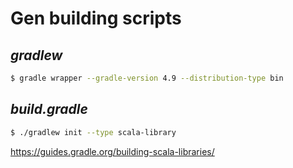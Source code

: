 
# Gen building scripts

## *gradlew*

```bash
$ gradle wrapper --gradle-version 4.9 --distribution-type bin
```

## *build.gradle*

```bash
$ ./gradlew init --type scala-library
```

https://guides.gradle.org/building-scala-libraries/
